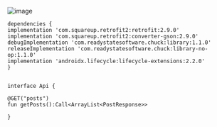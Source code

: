 
![image](https://user-images.githubusercontent.com/60017090/137413582-d73ad653-976e-4a06-afcd-6e888ec64d13.png)




    dependencies {
    implementation 'com.squareup.retrofit2:retrofit:2.9.0'
    implementation 'com.squareup.retrofit2:converter-gson:2.9.0'
    debugImplementation 'com.readystatesoftware.chuck:library:1.1.0'
    releaseImplementation 'com.readystatesoftware.chuck:library-no-op:1.1.0'
    implementation 'androidx.lifecycle:lifecycle-extensions:2.2.0'
    }
    
    
    interface Api {

    @GET("posts")
    fun getPosts():Call<ArrayList<PostResponse>>

    }
    
   
